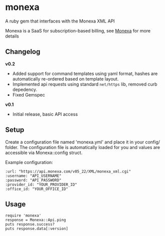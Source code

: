 monexa
======

A ruby gem that interfaces with the Monexa XML API

Monexa is a SaaS for subscription-based billing, see [Monexa](http://www.monexa.com/) for more details

Changelog
---------

**v0.2**
 - Added support for command templates using yaml format, hashes are automatically re-ordered based on template layout.
 - Implemented api requests using standard `net/https` lib, removed curb depedency.
 - Fixed Gemspec

**v0.1** 
 - Initial release, basic API access

Setup
-----

Create a configuration file named 'monexa.yml' and place it in your config/ folder.
The configuration file is automatically loaded for you and values are accessible via Monexa::config struct.

Example configuration:

	:url: "https://api.monexa.com/v05_22/XML/monexa_xml.cgi"
	:username: "API_USERNAME"
	:password: "API_PASSWORD"
	:provider_id: "YOUR_PROVIDER_ID"
	:office_id: "YOUR_OFFICE_ID"

Usage
----

	require 'monexa'
	response = Monexa::Api.ping
	puts response.success?
	puts response.data[:version]
